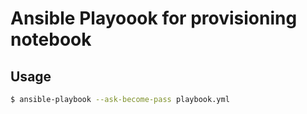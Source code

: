 # Ansible Playoook for provisioning notebook

## Usage

```sh
$ ansible-playbook --ask-become-pass playbook.yml
```
